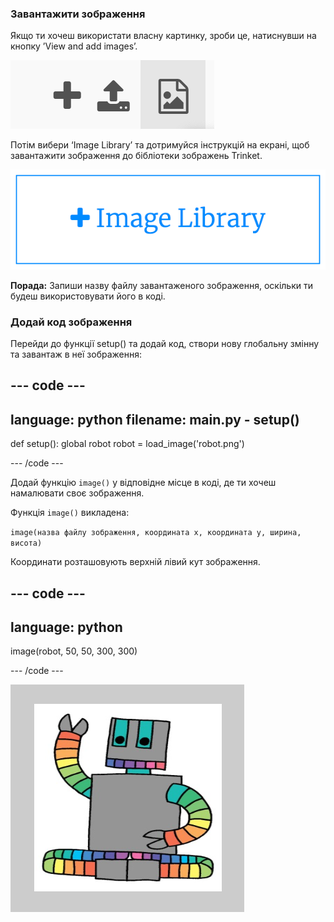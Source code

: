 ### Завантажити зображення

Якщо ти хочеш використати власну картинку, зроби це, натиснувши на кнопку ’View and add images’.

![Символ "плюс", символ "завантажити" та символ "зображення". Символ "зображення" підсвічується.](images/trinket_image.png)

Потім вибери ‘Image Library’ та дотримуйся інструкцій на екрані, щоб завантажити зображення до бібліотеки зображень Trinket.

![Кнопка з плюсом та написом 'Image Library'.](images/trinket_image_library.png)

**Порада:** Запиши назву файлу завантаженого зображення, оскільки ти будеш використовувати його в коді.

### Додай код зображення

Перейди до функції setup() та додай код, створи нову глобальну змінну та завантаж в неї зображення:

--- code ---
---
language: python 
filename: main.py - setup()
---

def setup(): 
  global robot 
  robot = load_image('robot.png')

--- /code ---

Додай функцію `image()` у відповідне місце в коді, де ти хочеш намалювати своє зображення.

Функція `image()` викладена:

`image(назва файлу зображення, координата x, координата y, ширина, висота)`

Координати розташовують верхній лівий кут зображення.

--- code ---
---
language: python
---

  image(robot, 50, 50, 300, 300)

--- /code ---

![Показані область коду та область виводу із зображенням робота.](images/inserted-robot.png)
